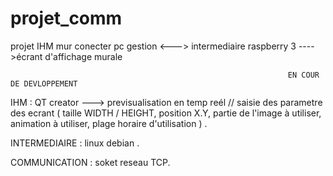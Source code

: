 # projet_comm
projet IHM mur conecter pc gestion <---> intermediaire raspberry 3 ---->écrant  d'affichage murale


                                                                  
                                                                  EN COUR DE DEVLOPPEMENT
                                                                  
IHM : QT creator ---> previsualisation en temp reél // saisie des parametre des ecrant ( taille WIDTH / HEIGHT, position X.Y, partie de l'image à utiliser, animation à utiliser, plage horaire d'utilisation ) .  

INTERMEDIAIRE : linux debian .  

COMMUNICATION : soket reseau TCP.  
